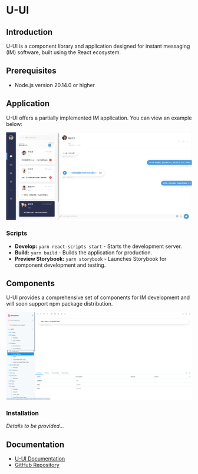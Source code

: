 # U-UI

## Introduction

U-UI is a component library and application designed for instant messaging (IM) software, built using the React ecosystem.

## Prerequisites

- Node.js version 20.14.0 or higher

## Application

U-UI offers a partially implemented IM application. You can view an example below:

![IM App Screenshot](docs/images/README/IMG-20240917174745930.png)

### Scripts

- **Develop:** `yarn react-scripts start` - Starts the development server.
- **Build:** `yarn build` - Builds the application for production.
- **Preview Storybook:** `yarn storybook` - Launches Storybook for component development and testing.

## Components

U-UI provides a comprehensive set of components for IM development and will soon support npm package distribution.

![Components Screenshot](docs/images/README/IMG-20240917173611666.png)

### Installation

*Details to be provided...*

## Documentation

- [U-UI Documentation](https://ustinian-wang.github.io/u-ui/)
- [GitHub Repository](https://github.com/ustinian-wang/u-ui)